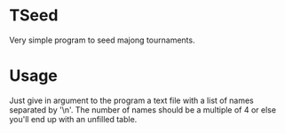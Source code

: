 # TSeed
Very simple program to seed majong tournaments.

# Usage
Just give in argument to the program a text file with a list of names separated by '\n'.
The number of names should be a multiple of 4 or else you'll end up with an unfilled table.
